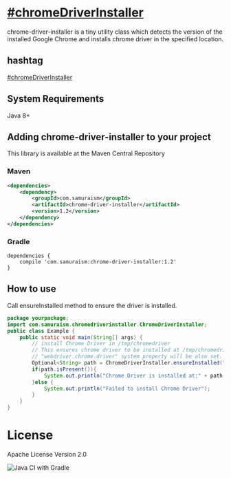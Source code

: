 # [&#35;chromeDriverInstaller](https://twitter.com/search?q=%23chromeDriverInstaller&src=typed_query&f=live)
chrome-driver-installer is a tiny utility class which detects the version of the installed Google Chrome and installs chrome driver in the specified location.

## hashtag
[&#35;chromeDriverInstaller](https://twitter.com/intent/tweet?text=https://github.com/samuraism/chrome-driver-installer/+%23chromeDriverInstaller)
## System Requirements
Java 8+

## Adding chrome-driver-installer to your project
This library is available at the Maven Central Repository

### Maven
```xml
<dependencies>
    <dependency>
        <groupId>com.samuraism</groupId>
        <artifactId>chrome-driver-installer</artifactId>
        <version>1.2</version>
    </dependency>
</dependencies>
```
### Gradle
```text
dependencies {
    compile 'com.samuraism:chrome-driver-installer:1.2'
}
```
## How to use
Call ensureInstalled method to ensure the driver is installed.
```java
package yourpackage;
import com.samuraism.chromedriverinstaller.ChromeDriverInstaller;
public class Example {
    public static void main(String[] args) {
        // install Chrome Driver in /tmp/chromedriver
        // This ensures chrome driver to be installed at /tmp/chromedriver
        // "webdriver.chrome.driver" system property will be also set.
        Optional<String> path = ChromeDriverInstaller.ensureInstalled("/tmp/chromedriver");
        if(path.isPresent()){
            System.out.println("Chrome Driver is installed at:" + path.get());
        }else {
            System.out.println("Failed to install Chrome Driver");
        }
    }
}
```

# License
Apache License Version 2.0

![Java CI with Gradle](https://github.com/Samuraism/chrome-driver-installer/workflows/Java%20CI%20with%20Gradle/badge.svg)